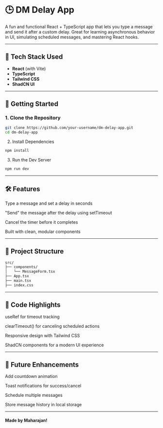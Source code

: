 # 🕒 DM Delay App

A fun and functional React + TypeScript app that lets you type a message and send it after a custom delay. Great for learning asynchronous behavior in UI, simulating scheduled messages, and mastering React hooks.

---

## 🎯 Tech Stack Used

- **React** (with Vite)
- **TypeScript**
- **Tailwind CSS**
- **ShadCN UI**

---

## 🚀 Getting Started

### 1. Clone the Repository
```bash
git clone https://github.com/your-username/dm-delay-app.git
cd dm-delay-app
```
2. Install Dependencies
```bash
npm install
```
3. Run the Dev Server
```bash
npm run dev
```

---

## 🛠 Features
Type a message and set a delay in seconds

"Send" the message after the delay using setTimeout

Cancel the timer before it completes

Built with clean, modular components

---

## 📁 Project Structure
```bash
src/
├── components/
│   └── MessageForm.tsx
├── App.tsx
├── main.tsx
├── index.css
```

---

## 🧼 Code Highlights
useRef for timeout tracking

clearTimeout() for canceling scheduled actions

Responsive design with Tailwind CSS

ShadCN components for a modern UI experience

---

## 🧪 Future Enhancements
Add countdown animation

Toast notifications for success/cancel

Schedule multiple messages

Store message history in local storage

---

#### Made by Maharajan!
